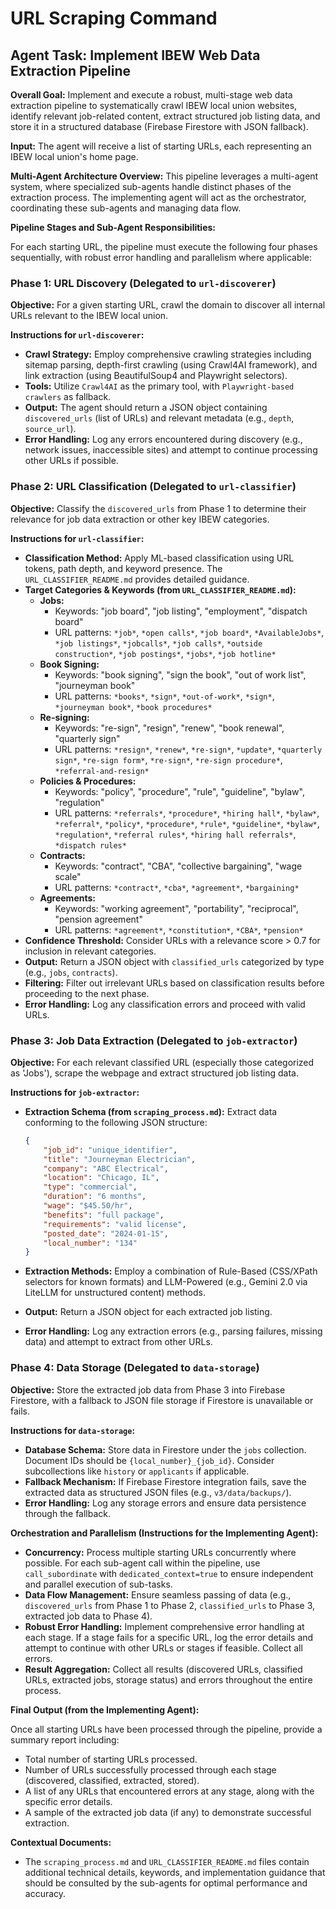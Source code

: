 # URL Scraping Command

## Agent Task: Implement IBEW Web Data Extraction Pipeline

**Overall Goal:** Implement and execute a robust, multi-stage web data extraction pipeline to systematically crawl IBEW local union websites, identify relevant job-related content, extract structured job listing data, and store it in a structured database (Firebase Firestore with JSON fallback).

**Input:** The agent will receive a list of starting URLs, each representing an IBEW local union's home page.

**Multi-Agent Architecture Overview:**
This pipeline leverages a multi-agent system, where specialized sub-agents handle distinct phases of the extraction process. The implementing agent will act as the orchestrator, coordinating these sub-agents and managing data flow.

**Pipeline Stages and Sub-Agent Responsibilities:**

For each starting URL, the pipeline must execute the following four phases sequentially, with robust error handling and parallelism where applicable:

### Phase 1: URL Discovery (Delegated to `url-discoverer`)

**Objective:** For a given starting URL, crawl the domain to discover all internal URLs relevant to the IBEW local union.

**Instructions for `url-discoverer`:**

- **Crawl Strategy:** Employ comprehensive crawling strategies including sitemap parsing, depth-first crawling (using Crawl4AI framework), and link extraction (using BeautifulSoup4 and Playwright selectors).
- **Tools:** Utilize `Crawl4AI` as the primary tool, with `Playwright-based crawlers` as fallback.
- **Output:** The agent should return a JSON object containing `discovered_urls` (list of URLs) and relevant metadata (e.g., `depth`, `source_url`).
- **Error Handling:** Log any errors encountered during discovery (e.g., network issues, inaccessible sites) and attempt to continue processing other URLs if possible.

### Phase 2: URL Classification (Delegated to `url-classifier`)

**Objective:** Classify the `discovered_urls` from Phase 1 to determine their relevance for job data extraction or other key IBEW categories.

**Instructions for `url-classifier`:**

- **Classification Method:** Apply ML-based classification using URL tokens, path depth, and keyword presence. The `URL_CLASSIFIER_README.md` provides detailed guidance.
- **Target Categories & Keywords (from `URL_CLASSIFIER_README.md`):**
  - **Jobs:**
    - Keywords: "job board", "job listing", "employment", "dispatch board"
    - URL patterns: `*job*`, `*open calls*`, `*job board*`, `*AvailableJobs*`, `*job listings*`, `*jobcalls*`, `*job calls*`, `*outside construction*`, `*job postings*`, `*jobs*`, `*job hotline*`
  - **Book Signing:**
    - Keywords: "book signing", "sign the book", "out of work list", "journeyman book"
    - URL patterns: `*books*`, `*sign*`, `*out-of-work*`, `*sign*`, `*journeyman book*`, `*book procedures*`
  - **Re-signing:**
    - Keywords: "re-sign", "resign", "renew", "book renewal", "quarterly sign"
    - URL patterns: `*resign*`, `*renew*`, `*re-sign*`, `*update*`, `*quarterly sign*`, `*re-sign form*`, `*re-sign*`, `*re-sign procedure*`, `*referral-and-resign*`
  - **Policies & Procedures:**
    - Keywords: "policy", "procedure", "rule", "guideline", "bylaw", "regulation"
    - URL patterns: `*referrals*`, `*procedure*`, `*hiring hall*`, `*bylaw*`, `*referral*`, `*policy*`, `*procedure*`, `*rule*`, `*guideline*`, `*bylaw*`, `*regulation*`, `*referral rules*`, `*hiring hall referrals*`, `*dispatch rules*`
  - **Contracts:**
    - Keywords: "contract", "CBA", "collective bargaining", "wage scale"
    - URL patterns: `*contract*`, `*cba*`, `*agreement*`, `*bargaining*`
  - **Agreements:**
    - Keywords: "working agreement", "portability", "reciprocal", "pension agreement"
    - URL patterns: `*agreement*`, `*constitution*`, `*CBA*`, `*pension*`
- **Confidence Threshold:** Consider URLs with a relevance score > 0.7 for inclusion in relevant categories.
- **Output:** Return a JSON object with `classified_urls` categorized by type (e.g., `jobs`, `contracts`).
- **Filtering:** Filter out irrelevant URLs based on classification results before proceeding to the next phase.
- **Error Handling:** Log any classification errors and proceed with valid URLs.

### Phase 3: Job Data Extraction (Delegated to `job-extractor`)

**Objective:** For each relevant classified URL (especially those categorized as 'Jobs'), scrape the webpage and extract structured job listing data.

**Instructions for `job-extractor`:**

- **Extraction Schema (from `scraping_process.md`):** Extract data conforming to the following JSON structure:

    ```json
    {
        "job_id": "unique_identifier",
        "title": "Journeyman Electrician",
        "company": "ABC Electrical",
        "location": "Chicago, IL",
        "type": "commercial",
        "duration": "6 months",
        "wage": "$45.50/hr",
        "benefits": "full package",
        "requirements": "valid license",
        "posted_date": "2024-01-15",
        "local_number": "134"
    }
    ```

- **Extraction Methods:** Employ a combination of Rule-Based (CSS/XPath selectors for known formats) and LLM-Powered (e.g., Gemini 2.0 via LiteLLM for unstructured content) methods.
- **Output:** Return a JSON object for each extracted job listing.
- **Error Handling:** Log any extraction errors (e.g., parsing failures, missing data) and attempt to extract from other URLs.

### Phase 4: Data Storage (Delegated to `data-storage`)

**Objective:** Store the extracted job data from Phase 3 into Firebase Firestore, with a fallback to JSON file storage if Firestore is unavailable or fails.

**Instructions for `data-storage`:**

- **Database Schema:** Store data in Firestore under the `jobs` collection. Document IDs should be `{local_number}_{job_id}`. Consider subcollections like `history` or `applicants` if applicable.
- **Fallback Mechanism:** If Firebase Firestore integration fails, save the extracted data as structured JSON files (e.g., `v3/data/backups/`).
- **Error Handling:** Log any storage errors and ensure data persistence through the fallback.

**Orchestration and Parallelism (Instructions for the Implementing Agent):**

- **Concurrency:** Process multiple starting URLs concurrently where possible. For each sub-agent call within the pipeline, use `call_subordinate` with `dedicated_context=true` to ensure independent and parallel execution of sub-tasks.
- **Data Flow Management:** Ensure seamless passing of data (e.g., `discovered_urls` from Phase 1 to Phase 2, `classified_urls` to Phase 3, extracted job data to Phase 4).
- **Robust Error Handling:** Implement comprehensive error handling at each stage. If a stage fails for a specific URL, log the error details and attempt to continue with other URLs or stages if feasible. Collect all errors.
- **Result Aggregation:** Collect all results (discovered URLs, classified URLs, extracted jobs, storage status) and errors throughout the entire process.

**Final Output (from the Implementing Agent):**

Once all starting URLs have been processed through the pipeline, provide a summary report including:

- Total number of starting URLs processed.
- Number of URLs successfully processed through each stage (discovered, classified, extracted, stored).
- A list of any URLs that encountered errors at any stage, along with the specific error details.
- A sample of the extracted job data (if any) to demonstrate successful extraction.

**Contextual Documents:**

- The `scraping_process.md` and `URL_CLASSIFIER_README.md` files contain additional technical details, keywords, and implementation guidance that should be consulted by the sub-agents for optimal performance and accuracy.
